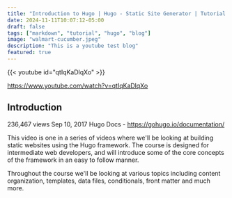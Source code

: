 ```yaml
---
title: "Introduction to Hugo | Hugo - Static Site Generator | Tutorial 1"
date: 2024-11-11T10:07:12-05:00
draft: false
tags: ["markdown", "tutorial", "hugo", "blog"]
image: "walmart-cucumber.jpeg"
description: "This is a youtube test blog"
featured: true
---
```


{{< youtube id="qtIqKaDlqXo" >}}

https://www.youtube.com/watch?v=qtIqKaDlqXo

## Introduction


236,467 views  Sep 10, 2017
Hugo Docs - https://gohugo.io/documentation/

This video is one in a series of videos where we'll be looking at building static websites using the Hugo framework. The course is designed for intermediate web developers, and will introduce some of the core concepts of the framework in an easy to follow manner.

Throughout the course we'll be looking at various topics including content organization, templates, data files, conditionals, front matter and much more.
